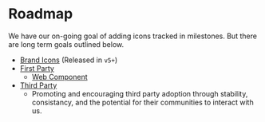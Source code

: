 # Roadmap

We have our on-going goal of adding icons tracked in milestones. But there are long term goals outlined below.

- [Brand Icons](/roadmap/brand-icons) (Released in `v5+`)
- [First Party](/contribute/first-party)
  - [Web Component](https://github.com/Pictogrammers/MaterialDesign-Web-Component)
- [Third Party](/contribute/third-party)
  - Promoting and encouraging third party adoption through stability, consistancy, and the potential for their communities to interact with us.
